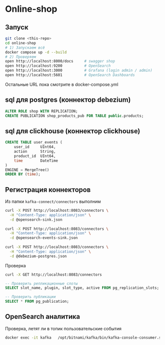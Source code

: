 # Online-shop

## Запуск
```bash
git clone <this‑repo>
cd online‑shop
# 1) Запускаем всё
docker compose up -d --build
# 2) Проверяем
open http://localhost:8000/docs     # swagger shop
open http://localhost:9200          # OpenSearch
open http://localhost:3000          # Grafana (login admin / admin)
open http://localhost:5601          # OpenSearch Dashboards
```
Остальные URL пока смотрите в docker-compose.yml
## sql для postgres (коннектор debezium)
```sql
ALTER ROLE shop WITH REPLICATION;
CREATE PUBLICATION shop_products_pub FOR TABLE public.products;
```

## sql для clickhouse (коннектор clickhouse)
```sql
CREATE TABLE user_events (
    user_id     UInt64,
    action      String,
    product_id  UInt64,
    time        DateTime
)
ENGINE = MergeTree()
ORDER BY (time);
```

## Регистрация коннекторов
Из папки `kafka-connect/connectors` выполним
```bash
curl -X POST http://localhost:8083/connectors \
  -H "Content-Type: application/json" \
  -d @opensearch-sink.json
  
curl -X POST http://localhost:8083/connectors \
  -H "Content-Type: application/json" \
  -d @opensearch-events-sink.json 
  
curl -X POST http://localhost:8083/connectors \
  -H "Content-Type: application/json" \
  -d @debezium-postgres.json
```
Проверка
```bash
curl -X GET http://localhost:8083/connectors
```
```sql
-- Проверить репликационные слоты
SELECT slot_name, plugin, slot_type, active FROM pg_replication_slots;

-- Проверить публикации
SELECT * FROM pg_publication;
```

## OpenSearch аналитика
Проверка, летят ли в топик пользовательские события
```bash
docker exec -it kafka   /opt/bitnami/kafka/bin/kafka-console-consumer.sh   --bootstrap-server kafka:9092   --topic raw-events   --from-beginning   --timeout-ms 5000
```

